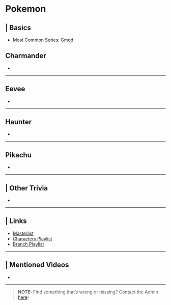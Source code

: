 # Pokemon  


## | Basics
- Most Common Series: [Gmod](6.Series/Gmod.html)


## Charmander
- 
----
## Eevee
- 
----
## Haunter
- 
----
## Pikachu
- 

----

## | Other Trivia  
- 

----

## | Links  
- [Masterlist]()  
- [Characters Playlist]()  
- [Branch Playlist]()  

----

## | Mentioned Videos
- []()

----

> **NOTE:** Find something that’s wrong or missing? Contact the Admin [here](../chapter_2.html)!
